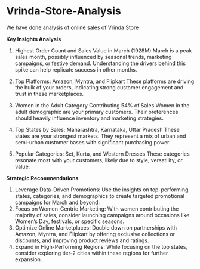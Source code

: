 # Vrinda-Store-Analysis
We have done analysis of online sales of Vrinda Store

**Key Insights Analysis**

1. Highest Order Count and Sales Value in March (1928M)
March is a peak sales month, possibly influenced by seasonal trends, marketing campaigns, or festive demand. Understanding the drivers behind this spike can help replicate success in other months.

2. Top Platforms: Amazon, Myntra, and Flipkart
These platforms are driving the bulk of your orders, indicating strong customer engagement and trust in these marketplaces.

3. Women in the Adult Category Contributing 54% of Sales
Women in the adult demographic are your primary customers. Their preferences should heavily influence inventory and marketing strategies.

4. Top States by Sales: Maharashtra, Karnataka, Uttar Pradesh
These states are your strongest markets. They represent a mix of urban and semi-urban customer bases with significant purchasing power.

5. Popular Categories: Set, Kurta, and Western Dresses
These categories resonate most with your customers, likely due to style, versatility, or value.


**Strategic Recommendations**

1. Leverage Data-Driven Promotions: Use the insights on top-performing states, categories, and demographics to create targeted promotional campaigns for March and beyond.
2. Focus on Women-Centric Marketing: With women contributing the majority of sales, consider launching campaigns around occasions like Women’s Day, festivals, or specific seasons.
3. Optimize Online Marketplaces: Double down on partnerships with Amazon, Myntra, and Flipkart by offering exclusive collections or discounts, and improving product reviews and ratings.
4. Expand in High-Performing Regions: While focusing on the top states, consider exploring tier-2 cities within these regions for further expansion.
